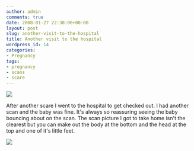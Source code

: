 ```yaml
---
author: admin
comments: true
date: 2008-01-27 22:38:00+00:00
layout: post
slug: another-visit-to-the-hospital
title: Another visit to the hospital
wordpress_id: 14
categories:
- Pregnancy
tags:
- pregnancy
- scans
- scare
---
```


[![](http://bp0.blogger.com/_C-ub7-hXVgE/R50JVbv43zI/AAAAAAAAADA/s811-lPvrwg/s320/n506343024_317265_1624.jpg)](http://bp0.blogger.com/_C-ub7-hXVgE/R50JVbv43zI/AAAAAAAAADA/s811-lPvrwg/s1600-h/n506343024_317265_1624.jpg)  
  
After another scare I went to the hospital to get checked out. I had another scan and the baby was fine. It's always so reassuring seeing the baby bouncing about on the scan. The scan picture I got to take home isn't the clearest but you can make out the body at the bottom and the head at the top and one of it's little feet.

![](https://blogger.googleusercontent.com/tracker/251139911615938991-1228700093402672818?l=www.outmumbered.com)
